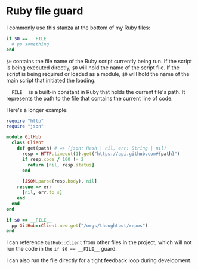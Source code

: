 # Ruby file guard

I commonly use this stanza at the bottom of my Ruby files:

```ruby
if $0 == __FILE__
  # pp something
end
```

`$0` contains the file name of the Ruby script currently being run. If the
script is being executed directly, `$0` will hold the name of the script file.
If the script is being required or loaded as a module, `$0` will hold the name
of the main script that initiated the loading.

`__FILE__` is a built-in constant in Ruby that holds the current file's path. It
represents the path to the file that contains the current line of code.

Here's a longer example:

```ruby
require "http"
require "json"

module GitHub
  class Client
    def get(path) # => (json: Hash | nil, err: String | nil)
      resp = HTTP.timeout(1).get("https://api.github.com#{path}")
      if resp.code / 100 != 2
        return [nil, resp.status]
      end

      [JSON.parse(resp.body), nil]
    rescue => err
      [nil, err.to_s]
    end
  end
end

if $0 == __FILE__
  pp GitHub::Client.new.get("/orgs/thoughtbot/repos")
end
```

I can reference `GitHub::Client` from other files in the project,
which will not run the code in the `if $0 == __FILE__` guard.

I can also run the file directly for a tight feedback loop during development.
